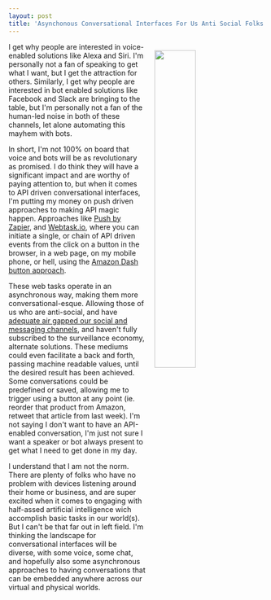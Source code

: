 ```yaml
---
layout: post
title: 'Asynchonous Conversational Interfaces For Us Anti Social Folks'
---
```

<p><img style="padding: 15px;" src="https://s3.amazonaws.com/kinlane-productions/bw-icons/bw-anti-social.png" alt="" width="40%" align="right" /></p>
<p>I get why people are interested in voice-enabled&nbsp;solutions like Alexa and Siri. I'm personally not a fan of speaking to get what I want, but I get the attraction for others. Similarly,&nbsp;I get why people are interested in bot enabled solutions like Facebook and Slack are bringing to the table, but I'm personally not a fan of the human-led noise in both of these channels, let alone automating this mayhem with bots.</p>
<p>In short, I'm not 100% on board that voice and bots will be as revolutionary as promised. I do think they will have a significant impact and are worthy of paying attention to, but when it comes to API driven conversational interfaces, I'm putting my money on push driven approaches to making API magic happen. Approaches like <a href="https://zapier.com/zapbook/push/">Push by Zapier</a>, and <a href="https://webtask.io/">Webtask.io</a>, where you can initiate a single, or chain of API driven events from the click on a button in the browser, in a web page, on my mobile phone, or hell, using the <a href="https://spin.atomicobject.com/2016/10/18/aws-iot-help-button/">Amazon Dash button approach</a>.</p>
<p>These web tasks operate in an asynchronous way, making them more conversational-esque. Allowing those of us who are anti-social, and have <a href="http://kinlane.com/2016/10/07/an-air-gap-between-me-and-the-online-world/">adequate air gapped our social and messaging channels</a>, and haven't fully subscribed to the surveillance economy, alternate solutions. These mediums could even facilitate a back and forth, passing machine readable values, until the desired result has been achieved. Some conversations could be predefined or saved, allowing me to trigger using a button at any point (ie. reorder that product from Amazon, retweet that article from last week). I'm not saying I don't want to have an API-enabled conversation, I'm just not sure I want a speaker or bot always present to get what I need to get done in my day.</p>
<p>I understand that I am not the norm. There are plenty of folks who have no problem with devices listening around their home or business, and are super excited when it comes to engaging with half-assed artificial intelligence wich accomplish basic tasks in our world(s). But I can't be that far out in left field. I'm thinking the landscape for conversational interfaces will be diverse, with some voice, some chat, and hopefully also some asynchronous approaches to having conversations that can be embedded&nbsp;anywhere across our virtual and physical worlds.</p>